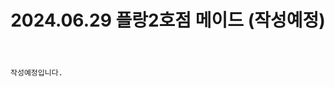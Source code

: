 ﻿---
title: 2024.06.29 플랑2호점 메이드 (작성예정)
categories: [2024년촬영]
comments: false
# thumbnail: 
---

`작성예정입니다.`
